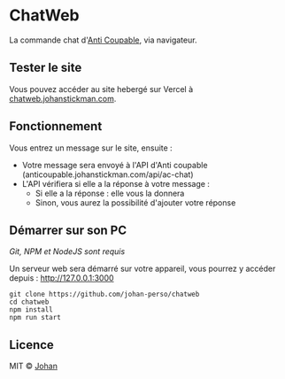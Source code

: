# ChatWeb

La commande chat d'[Anti Coupable](https://anticoupable.johanstickman.com), via navigateur.


## Tester le site

Vous pouvez accéder au site hebergé sur Vercel à [chatweb.johanstickman.com](https://chatweb.johanstickman.com).


## Fonctionnement

Vous entrez un message sur le site, ensuite :
- Votre message sera envoyé à l'API d'Anti coupable (anticoupable.johanstickman.com/api/ac-chat)
- L'API vérifiera si elle a la réponse à votre message :
  - Si elle a la réponse : elle vous la donnera
  - Sinon, vous aurez la possibilité d'ajouter votre réponse


## Démarrer sur son PC

*Git, NPM et NodeJS sont requis*

Un serveur web sera démarré sur votre appareil, vous pourrez y accéder depuis : http://127.0.0.1:3000

```
git clone https://github.com/johan-perso/chatweb
cd chatweb
npm install
npm run start
```


## Licence

MIT © [Johan](https://johanstickman.com)
